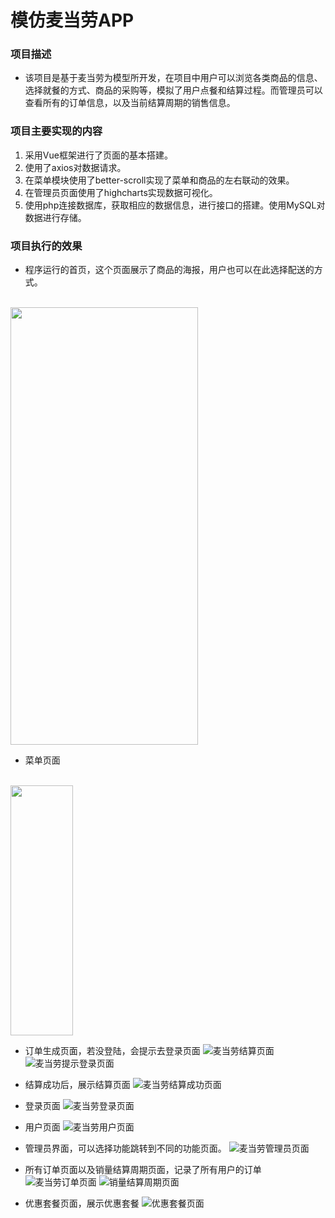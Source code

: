 # 模仿麦当劳APP
### 项目描述
- 该项目是基于麦当劳为模型所开发，在项目中用户可以浏览各类商品的信息、选择就餐的方式、商品的采购等，模拟了用户点餐和结算过程。而管理员可以查看所有的订单信息，以及当前结算周期的销售信息。

### 项目主要实现的内容
1. 采用Vue框架进行了页面的基本搭建。
2. 使用了axios对数据请求。
3. 在菜单模块使用了better-scroll实现了菜单和商品的左右联动的效果。
4. 在管理员页面使用了highcharts实现数据可视化。
5. 使用php连接数据库，获取相应的数据信息，进行接口的搭建。使用MySQL对数据进行存储。

### 项目执行的效果
- 程序运行的首页，这个页面展示了商品的海报，用户也可以在此选择配送的方式。
<br />
<img src="http://zhangzqcloud.cn/project-images/%E9%BA%A6%E5%BD%93%E5%8A%B3%E9%A6%96%E9%A1%B5.png" width="300px" height="700px">

- 菜单页面
<br />
<img src="http://zhangzqcloud.cn/project-images/%E9%BA%A6%E5%BD%93%E5%8A%B3%E8%8F%9C%E5%8D%95%E9%A1%B5.png" width="100px" height="400px">

- 订单生成页面，若没登陆，会提示去登录页面
![麦当劳结算页面](http://zhangzqcloud.cn/project-images/%E9%BA%A6%E5%BD%93%E5%8A%B3%E7%BB%93%E7%AE%97%E9%A1%B5%E9%9D%A2.png)
![麦当劳提示登录页面](http://zhangzqcloud.cn/project-images/%E9%BA%A6%E5%BD%93%E5%8A%B3%E7%99%BB%E5%BD%95%E6%8F%90%E9%86%92%E9%A1%B5%E9%9D%A2.png)

- 结算成功后，展示结算页面
![麦当劳结算成功页面](http://zhangzqcloud.cn/project-images/%E9%BA%A6%E5%BD%93%E5%8A%B3%E7%BB%93%E7%AE%97%E6%88%90%E5%8A%9F%E9%A1%B5%E9%9D%A2.png)

- 登录页面
![麦当劳登录页面](http://zhangzqcloud.cn/project-images/%E9%BA%A6%E5%BD%93%E5%8A%B3%E7%99%BB%E5%BD%95%E9%A1%B5%E9%9D%A2.png)

- 用户页面
![麦当劳用户页面](http://zhangzqcloud.cn/project-images/%E9%BA%A6%E5%BD%93%E5%8A%B3%E7%94%A8%E6%88%B7%E9%A1%B5%E9%9D%A2.png)

- 管理员界面，可以选择功能跳转到不同的功能页面。
![麦当劳管理员页面](http://zhangzqcloud.cn/project-images/%E9%BA%A6%E5%BD%93%E5%8A%B3%E7%AE%A1%E7%90%86%E5%91%98%E9%A1%B5%E9%9D%A2.png)

- 所有订单页面以及销量结算周期页面，记录了所有用户的订单
![麦当劳订单页面](http://zhangzqcloud.cn/project-images/%E9%BA%A6%E5%BD%93%E5%8A%B3%E8%AE%A2%E5%8D%95%E9%A1%B5%E9%9D%A2.png)
![销量结算周期页面](http://zhangzqcloud.cn/project-images/%E9%BA%A6%E5%BD%93%E5%8A%B3%E9%94%80%E5%94%AE%E5%91%A8%E6%9C%9F%E9%A1%B5%E9%9D%A2.png)

- 优惠套餐页面，展示优惠套餐
![优惠套餐页面](http://zhangzqcloud.cn/project-images/%E9%BA%A6%E5%BD%93%E5%8A%B3%E4%BC%98%E6%83%A0%E9%A1%B5%E9%9D%A2.png)
